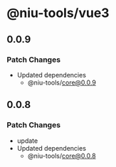 # @niu-tools/vue3

## 0.0.9

### Patch Changes

- Updated dependencies
  - @niu-tools/core@0.0.9

## 0.0.8

### Patch Changes

- update
- Updated dependencies
  - @niu-tools/core@0.0.8
